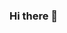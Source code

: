 ### Hi there 👋

<!--
**popcorntimes/popcorntimes** is a ✨ _special_ ✨ repository because its `README.md` (this file) appears on your GitHub profile.

Olá! Sou uma estudante de ciência da computação interessada em engenharia de software, UI/UX design e áreas afins.

- 📫 How to reach me: https://www.linkedin.com/in/dayanne-gomes-wk/ ou sacercrisan@gmail.com- 
